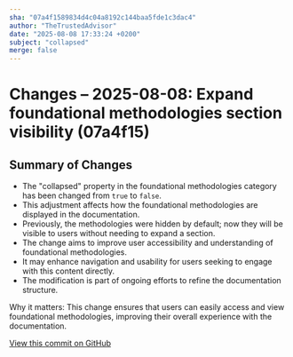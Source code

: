 ```yaml
---
sha: "07a4f1589834d4c04a8192c144baa5fde1c3dac4"
author: "TheTrustedAdvisor"
date: "2025-08-08 17:33:24 +0200"
subject: "collapsed"
merge: false
---
```


# Changes – 2025-08-08: Expand foundational methodologies section visibility (07a4f15)

## Summary of Changes

- The "collapsed" property in the foundational methodologies category has been changed from `true` to `false`.
- This adjustment affects how the foundational methodologies are displayed in the documentation.
- Previously, the methodologies were hidden by default; now they will be visible to users without needing to expand a section.
- The change aims to improve user accessibility and understanding of foundational methodologies.
- It may enhance navigation and usability for users seeking to engage with this content directly.
- The modification is part of ongoing efforts to refine the documentation structure.

Why it matters: This change ensures that users can easily access and view foundational methodologies, improving their overall experience with the documentation.

[View this commit on GitHub](https://github.com/TheTrustedAdvisor/FabricAdoptionFramework/commit/07a4f1589834d4c04a8192c144baa5fde1c3dac4)
